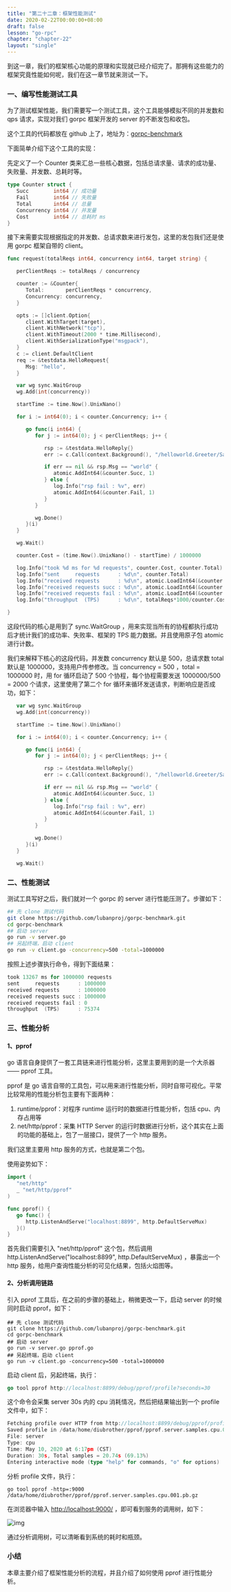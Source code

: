 ```yaml
---
title: "第二十二章：框架性能测试"
date: 2020-02-22T00:00:00+08:00
draft: false
lesson: "go-rpc"
chapter: "chapter-22"
layout: "single"
---
```


到这一章，我们的框架核心功能的原理和实现就已经介绍完了。那拥有这些能力的框架究竟性能如何呢，我们在这一章节就来测试一下。

### 一、编写性能测试工具

为了测试框架性能，我们需要写一个测试工具，这个工具能够模拟不同的并发数和 qps 请求，实现对我们 gorpc 框架开发的 server 的不断发包和收包。

这个工具的代码都放在 github 上了，地址为：[gorpc-benchmark](https://github.com/lubanproj/gorpc-benchmark)

下面简单介绍下这个工具的实现：

先定义了一个 Counter 类来汇总一些核心数据，包括总请求量、请求的成功量、失败量、并发数、总耗时等。

```go
type Counter struct {
   Succ        int64 // 成功量
   Fail        int64 // 失败量
   Total       int64 // 总量
   Concurrency int64 // 并发量
   Cost        int64 // 总耗时 ms
}
```

接下来需要实现根据指定的并发数、总请求数来进行发包，这里的发包我们还是使用 gorpc 框架自带的 client。

```go
func request(totalReqs int64, concurrency int64, target string) {

   perClientReqs := totalReqs / concurrency

   counter := &Counter{
      Total:       perClientReqs * concurrency,
      Concurrency: concurrency,
   }

   opts := []client.Option{
      client.WithTarget(target),
      client.WithNetwork("tcp"),
      client.WithTimeout(2000 * time.Millisecond),
      client.WithSerializationType("msgpack"),
   }
   c := client.DefaultClient
   req := &testdata.HelloRequest{
      Msg: "hello",
   }

   var wg sync.WaitGroup
   wg.Add(int(concurrency))

   startTime := time.Now().UnixNano()

   for i := int64(0); i < counter.Concurrency; i++ {

      go func(i int64) {
         for j := int64(0); j < perClientReqs; j++ {

            rsp := &testdata.HelloReply{}
            err := c.Call(context.Background(), "/helloworld.Greeter/SayHello", req, rsp, opts...)

            if err == nil && rsp.Msg == "world" {
               atomic.AddInt64(&counter.Succ, 1)
            } else {
               log.Info("rsp fail : %v", err)
               atomic.AddInt64(&counter.Fail, 1)
            }
         }

         wg.Done()
      }(i)
   }

   wg.Wait()

   counter.Cost = (time.Now().UnixNano() - startTime) / 1000000

   log.Info("took %d ms for %d requests", counter.Cost, counter.Total)
   log.Info("sent     requests      : %d\n", counter.Total)
   log.Info("received requests      : %d\n", atomic.LoadInt64(&counter.Succ)+atomic.LoadInt64(&counter.Fail))
   log.Info("received requests succ : %d\n", atomic.LoadInt64(&counter.Succ))
   log.Info("received requests fail : %d\n", atomic.LoadInt64(&counter.Fail))
   log.Info("throughput  (TPS)      : %d\n", totalReqs*1000/counter.Cost)

}
```

这段代码的核心是用到了 sync.WaitGroup ，用来实现当所有的协程都执行成功后才统计我们的成功率、失败率、框架的 TPS 能力数据。并且使用原子包 atomic 进行计数。

我们来解释下核心的这段代码，并发数 concurrency 默认是 500，总请求数 total 默认是 1000000，支持用户传参修改。当 concurrency = 500 ，total = 1000000 时，用 for 循环启动了 500 个协程，每个协程需要发送 1000000/500 = 2000 个请求，这里使用了第二个 for 循环来循环发送请求，判断响应是否成功，如下：

```go
   var wg sync.WaitGroup
   wg.Add(int(concurrency))

   startTime := time.Now().UnixNano()

   for i := int64(0); i < counter.Concurrency; i++ {

      go func(i int64) {
         for j := int64(0); j < perClientReqs; j++ {

            rsp := &testdata.HelloReply{}
            err := c.Call(context.Background(), "/helloworld.Greeter/SayHello", req, rsp, opts...)

            if err == nil && rsp.Msg == "world" {
               atomic.AddInt64(&counter.Succ, 1)
            } else {
               log.Info("rsp fail : %v", err)
               atomic.AddInt64(&counter.Fail, 1)
            }
         }

         wg.Done()
      }(i)
   }

   wg.Wait()
```

### 二、性能测试

测试工具写好之后，我们就对一个 gorpc 的 server 进行性能压测了。步骤如下：

```sh
## 先 clone 测试代码
git clone https://github.com/lubanproj/gorpc-benchmark.git
cd gorpc-benchmark
## 启动 server
go run -v server.go
## 另起终端，启动 client
go run -v client.go -concurrency=500 -total=1000000
```

按照上述步骤执行命令，得到下面结果：

```go
took 13267 ms for 1000000 requests
sent     requests      : 1000000
received requests      : 1000000
received requests succ : 1000000
received requests fail : 0
throughput  (TPS)      : 75374
```

### 三、性能分析

#### 1、pprof

go 语言自身提供了一套工具链来进行性能分析，这里主要用到的是一个大杀器 —— pprof 工具。

pprof 是 go 语言自带的工具包，可以用来进行性能分析，同时自带可视化。平常比较常用的性能分析包主要有下面两种：

1. runtime/pprof：对程序 runtime 运行时的数据进行性能分析，包括 cpu、内存占用等
2. net/http/pprof：采集 HTTP Server 的运行时数据进行分析，这个其实在上面的功能的基础上，包了一层接口，提供了一个 http 服务。

我们这里主要用 http 服务的方式，也就是第二个包。

使用姿势如下：

```go
import (
   "net/http"
   _ "net/http/pprof"
)

func pprof() {
   go func() {
      http.ListenAndServe("localhost:8899", http.DefaultServeMux)
   }()
}
```

首先我们需要引入 "net/http/pprof" 这个包，然后调用 http.ListenAndServe("localhost:8899", http.DefaultServeMux) ，暴露出一个 http 服务，给用户查询性能分析的可见化结果，包括火焰图等。

#### 2、分析调用链路

引入 pprof 工具后，在之前的步骤的基础上，稍微更改一下，启动 server 的时候同时启动 pprof，如下：

```shell
## 先 clone 测试代码
git clone https://github.com/lubanproj/gorpc-benchmark.git
cd gorpc-benchmark
## 启动 server
go run -v server.go pprof.go
## 另起终端，启动 client
go run -v client.go -concurrency=500 -total=1000000
```

启动 client 后，另起终端，执行：

```go
go tool pprof http://localhost:8899/debug/pprof/profile?seconds=30
```

这个命令会采集 server 30s 内的 cpu 消耗情况，然后把结果输出到一个 profile 文件中，如下：

```go
Fetching profile over HTTP from http://localhost:8899/debug/pprof/profile?seconds=30
Saved profile in /data/home/diubrother/pprof/pprof.server.samples.cpu.001.pb.gz
File: server
Type: cpu
Time: May 10, 2020 at 6:17pm (CST)
Duration: 30s, Total samples = 20.74s (69.13%)
Entering interactive mode (type "help" for commands, "o" for options)
```

分析 profile 文件，执行：

```shell
go tool pprof -http=:9000 /data/home/diubrother/pprof/pprof.server.samples.cpu.001.pb.gz
```

在浏览器中输入 [http://localhost:9000/](http://localhost:9000/) ，即可看到服务的调用树，如下：

![img](/images/go-rpc/22-1.jpg)

通过分析调用树，可以清晰看到系统的耗时和瓶颈。

### 小结

本章主要介绍了框架性能分析的流程，并且介绍了如何使用 pprof 进行性能分析。